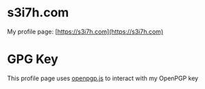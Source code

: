 # s3i7h.com

My profile page: [https://s3i7h.com](https://s3i7h.com)

# GPG Key

This profile page uses [openpgp.js](https://openpgpjs.org/) to interact with my OpenPGP key